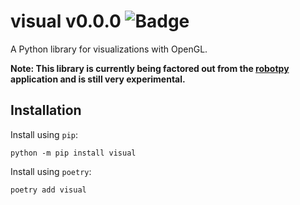 # visual v0.0.0 ![Badge](https://github.com/jbschwartz/visual/actions/workflows/ci.yml/badge.svg)
A Python library for visualizations with OpenGL.

**Note: This library is currently being factored out from the [robotpy](https://github.com/jbschwartz/robotpy) application and is still very experimental.**

## Installation

Install using `pip`:

```
python -m pip install visual
```

Install using `poetry`:

```
poetry add visual
```
